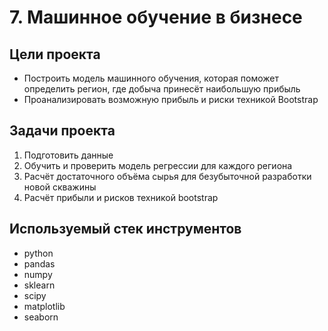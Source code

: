 # 7. Машинное обучение в бизнесе

## Цели проекта

- Построить модель машинного обучения, которая поможет определить регион, где добыча принесёт наибольшую прибыль
- Проанализировать возможную прибыль и риски техникой Bootstrap

## Задачи проекта

1) Подготовить данные
2) Обучить и проверить модель регрессии для каждого региона
3) Расчёт достаточного объёма сырья для безубыточной разработки новой скважины
4) Расчёт прибыли и рисков техникой bootstrap

## Используемый стек инструментов

- python
- pandas
- numpy
- sklearn
- scipy
- matplotlib
- seaborn 
